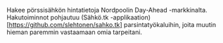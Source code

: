 Hakee pörssisähkön hintatietoja Nordpoolin Day-Ahead -markkinalta. Hakutoiminnot pohjautuu (Sähkö.tk -applikaation) [https://github.com/slehtonen/sahko.tk] parsintatyökaluihin, joita muutin hieman paremmin vastaamaan omia tarpeitani.